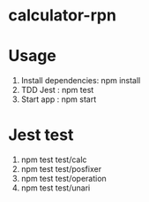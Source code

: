 # calculator-rpn

# Usage

1. Install dependencies: npm install
2. TDD Jest : npm test
3. Start app : npm start

# Jest test

1. npm test test/calc
2. npm test test/posfixer
3. npm test test/operation
4. npm test test/unari
